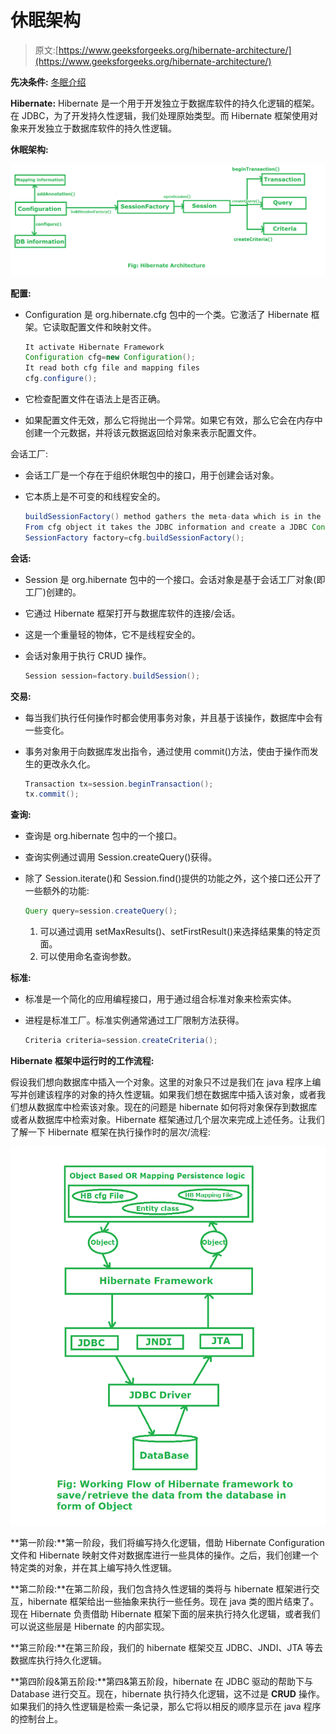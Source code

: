 # 休眠架构

> 原文:[https://www.geeksforgeeks.org/hibernate-architecture/](https://www.geeksforgeeks.org/hibernate-architecture/)

**先决条件:** [冬眠介绍](https://www.geeksforgeeks.org/introduction-to-hibernate-framework/)

**Hibernate:** Hibernate 是一个用于开发独立于数据库软件的持久化逻辑的框架。在 JDBC，为了开发持久性逻辑，我们处理原始类型。而 Hibernate 框架使用对象来开发独立于数据库软件的持久性逻辑。

**休眠架构:**

![](img/da9a1eb6b7d664f9abec16f5b3ae4613.png)

**配置:**

*   Configuration 是 org.hibernate.cfg 包中的一个类。它激活了 Hibernate 框架。它读取配置文件和映射文件。

    ```java
    It activate Hibernate Framework
    Configuration cfg=new Configuration();
    It read both cfg file and mapping files
    cfg.configure();

    ```

*   它检查配置文件在语法上是否正确。
*   如果配置文件无效，那么它将抛出一个异常。如果它有效，那么它会在内存中创建一个元数据，并将该元数据返回给对象来表示配置文件。

会话工厂:

*   会话工厂是一个存在于组织休眠包中的接口，用于创建会话对象。
*   它本质上是不可变的和线程安全的。

    ```java
    buildSessionFactory() method gathers the meta-data which is in the cfg Object. 
    From cfg object it takes the JDBC information and create a JDBC Connection.
    SessionFactory factory=cfg.buildSessionFactory();

    ```

**会话:**

*   Session 是 org.hibernate 包中的一个接口。会话对象是基于会话工厂对象(即工厂)创建的。
*   它通过 Hibernate 框架打开与数据库软件的连接/会话。
*   这是一个重量轻的物体，它不是线程安全的。
*   会话对象用于执行 CRUD 操作。

    ```java
    Session session=factory.buildSession();

    ```

**交易:**

*   每当我们执行任何操作时都会使用事务对象，并且基于该操作，数据库中会有一些变化。
*   事务对象用于向数据库发出指令，通过使用 commit()方法，使由于操作而发生的更改永久化。

    ```java
    Transaction tx=session.beginTransaction();
    tx.commit();

    ```

**查询:**

*   查询是 org.hibernate 包中的一个接口。
*   查询实例通过调用 Session.createQuery()获得。
*   除了 Session.iterate()和 Session.find()提供的功能之外，这个接口还公开了一些额外的功能:

    ```java
    Query query=session.createQuery();

    ```

    1.  可以通过调用 setMaxResults()、setFirstResult()来选择结果集的特定页面。
    2.  可以使用命名查询参数。

**标准:**

*   标准是一个简化的应用编程接口，用于通过组合标准对象来检索实体。
*   进程是标准工厂。标准实例通常通过工厂限制方法获得。

    ```java
    Criteria criteria=session.createCriteria();

    ```

**Hibernate 框架中运行时的工作流程:**

假设我们想向数据库中插入一个对象。这里的对象只不过是我们在 java 程序上编写并创建该程序的对象的持久性逻辑。如果我们想在数据库中插入该对象，或者我们想从数据库中检索该对象。现在的问题是 hibernate 如何将对象保存到数据库或者从数据库中检索对象。Hibernate 框架通过几个层次来完成上述任务。让我们了解一下 Hibernate 框架在执行操作时的层次/流程:

![](img/8df8608bc6e204e9c4894ae3d32ac134.png)

**第一阶段:**第一阶段，我们将编写持久化逻辑，借助 Hibernate Configuration 文件和 Hibernate 映射文件对数据库进行一些具体的操作。之后，我们创建一个特定类的对象，并在其上编写持久性逻辑。

**第二阶段:**在第二阶段，我们包含持久性逻辑的类将与 hibernate 框架进行交互，hibernate 框架给出一些抽象来执行一些任务。现在 java 类的图片结束了。现在 Hibernate 负责借助 Hibernate 框架下面的层来执行持久化逻辑，或者我们可以说这些层是 Hibernate 的内部实现。

**第三阶段:**在第三阶段，我们的 hibernate 框架交互 JDBC、JNDI、JTA 等去数据库执行持久化逻辑。

**第四阶段&第五阶段:**第四&第五阶段，hibernate 在 JDBC 驱动的帮助下与 Database 进行交互。现在，hibernate 执行持久化逻辑，这不过是 **CRUD** 操作。如果我们的持久性逻辑是检索一条记录，那么它将以相反的顺序显示在 java 程序的控制台上。